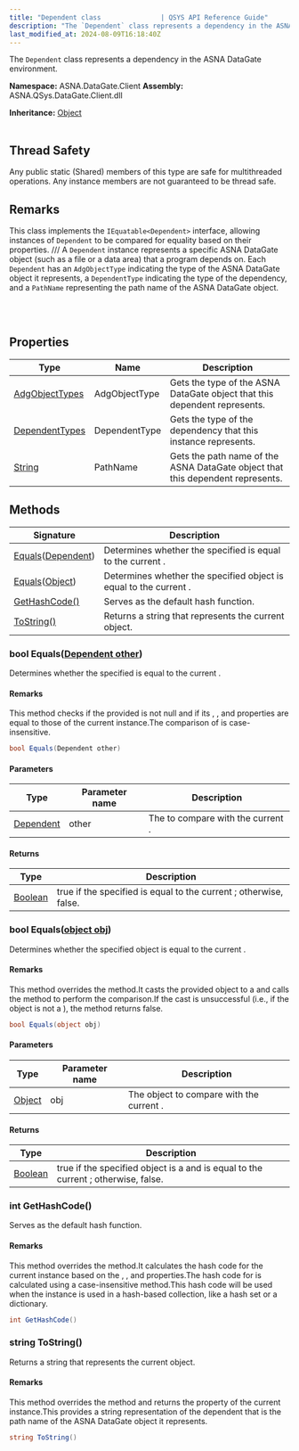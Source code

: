 ```yaml
---
title: "Dependent class               | QSYS API Reference Guide"
description: "The `Dependent` class represents a dependency in the ASNA DataGate environment. "
last_modified_at: 2024-08-09T16:18:40Z
---
```


The `Dependent` class represents a dependency in the ASNA DataGate environment.

**Namespace:** ASNA.DataGate.Client
**Assembly:** ASNA.QSys.DataGate.Client.dll

**Inheritance:** [Object](https://docs.microsoft.com/en-us/dotnet/api/system.object)
<br>
<br>
## Thread Safety

Any public static (Shared) members of this type are safe for multithreaded operations. Any instance members are not guaranteed to be thread safe.

## Remarks
This class implements the `IEquatable<Dependent>` interface, allowing instances of `Dependent` to be compared for equality based on their properties.    /// A `Dependent` instance represents a specific ASNA DataGate object (such as a file or a data area) that a program depends on.
Each `Dependent` has an `AdgObjectType` indicating the type of the ASNA DataGate object it represents, a `DependentType` indicating the type of the dependency, and a `PathName` representing the path name of the ASNA DataGate object.

<br>
<br>

## Properties

| Type | Name | Description
| --- | --- | --- 
| [AdgObjectTypes](/reference/datagate/datagate-common/adg-object-types.html) | AdgObjectType | Gets the type of the ASNA DataGate object that this dependent represents. |
| [DependentTypes](/reference/datagate/datagate-common/dependent-types.html) | DependentType | Gets the type of the dependency that this instance represents. |
| [String](https://learn.microsoft.com/en-us/dotnet/api/system.string?view=net-8.0) | PathName | Gets the path name of the ASNA DataGate object that this dependent represents. |

## Methods

| Signature | Description |
| --- | --- |
| [Equals](#bool-equalsdependent-other)([Dependent](/reference/datagate/datagate-client/dependent.html)) | Determines whether the specified  is equal to the current .
| [Equals](#bool-equalsobject-obj)([Object](https://docs.microsoft.com/en-us/dotnet/api/system.object)) | Determines whether the specified object is equal to the current .
| [GetHashCode()](#int-gethashcode) | Serves as the default hash function.
| [ToString()](#string-tostring) | Returns a string that represents the current object.

### bool Equals([Dependent other](/reference/datagate/datagate-client/dependent.html))

Determines whether the specified  is equal to the current .


#### Remarks
This method checks if the provided  is not null and if its , , and  properties are equal to those of the current instance.The comparison of  is case-insensitive.

```cs
bool Equals(Dependent other)
```

#### Parameters

| Type | Parameter name | Description
| --- | --- | ---
| [Dependent](/reference/datagate/datagate-client/dependent.html) | other | The  to compare with the current .

#### Returns

| Type | Description
| --- | ---
| [Boolean](https://docs.microsoft.com/en-us/dotnet/api/system.boolean) | true if the specified  is equal to the current ; otherwise, false.

### bool Equals([object obj](https://docs.microsoft.com/en-us/dotnet/api/system.object))

Determines whether the specified object is equal to the current .


#### Remarks
This method overrides the  method.It casts the provided object to a  and calls the  method to perform the comparison.If the cast is unsuccessful (i.e., if the object is not a ), the method returns false.

```cs
bool Equals(object obj)
```

#### Parameters

| Type | Parameter name | Description
| --- | --- | ---
| [Object](https://docs.microsoft.com/en-us/dotnet/api/system.object) | obj | The object to compare with the current .

#### Returns

| Type | Description
| --- | ---
| [Boolean](https://docs.microsoft.com/en-us/dotnet/api/system.boolean) | true if the specified object is a  and is equal to the current ; otherwise, false.

### int GetHashCode()

Serves as the default hash function.


#### Remarks
This method overrides the  method.It calculates the hash code for the current instance based on the , , and  properties.The hash code for  is calculated using a case-insensitive method.This hash code will be used when the  instance is used in a hash-based collection, like a hash set or a dictionary.

```cs
int GetHashCode()
```

### string ToString()

Returns a string that represents the current object.


#### Remarks
This method overrides the  method and returns the  property of the current instance.This provides a string representation of the dependent that is the path name of the ASNA DataGate object it represents.

```cs
string ToString()
```
